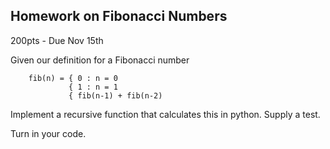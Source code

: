 
## Homework on Fibonacci Numbers

200pts - Due  Nov 15th

Given our definition for a Fibonacci number

```
	fib(n) = { 0 : n = 0
             { 1 : n = 1
             { fib(n-1) + fib(n-2)
```

Implement a recursive function that calculates this in python.  Supply a test.

Turn in your code.
   
